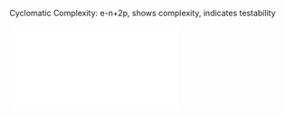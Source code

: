 Cyclomatic Complexity: e-n+2p, shows complexity, indicates testability

![Cyclomatic Complexity McCabe](../../Excalidraw/Cyclomatic%20Complexity%20McCabe.md)